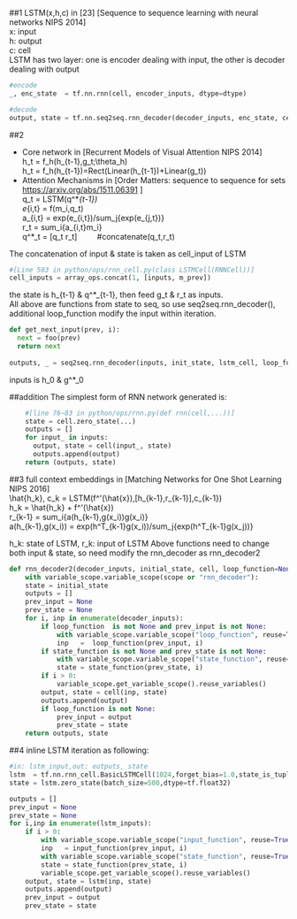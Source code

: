 ##1
LSTM(x,h,c) in [23] [Sequence to sequence learning with neural networks NIPS 2014]        
x: input    
h: output    
c: cell     
LSTM has two layer: one is encoder dealing with input, the other is decoder dealing with output  
```python
#encode
_, enc_state  = tf.nn.rnn(cell, encoder_inputs, dtype=dtype)    

#decode
output, state = tf.nn.seq2seq.rnn_decoder(decoder_inputs, enc_state, cell)
```

##2
+ Core network in [Recurrent Models of Visual Attention NIPS 2014]    
h_t = f_h(h_{t-1},g_t;\theta_h)     
h_t = f_h(h_{t-1})=Rect(Linear(h_{t-1})+Linear(g_t))    
+ Attention Mechanisms in [Order Matters: sequence to sequence for sets https://arxiv.org/abs/1511.06391 ]      
q_t = LSTM(q^\*_{t-1})    
e_{i,t} = f(m_i,q_t)     
a_{i,t} = exp(e_{i,t})/sum_j{exp(e_{j,t})}     
r_t = sum_i{a_{i,t}m_i}    
q^\*_t = [q_t r_t] &emsp;&emsp; #concatenate(q_t,r_t)      

The concatenation of input & state is taken as cell_input of LSTM     
```python
#[Line 503 in python/ops/rnn_cell.py(class LSTMCell(RNNCell))] 
cell_inputs = array_ops.concat(1, [inputs, m_prev]) 
```
the state is h_{t-1} & q^\*_{t-1}, then feed  g_t & r_t as inputs.      
All above are functions from state to seq, so use seq2seq.rnn_decoder(), additional loop_function modify the input within iteration.       
```python
def get_next_input(prev, i):
  next = foo(prev)
  return next
  
outputs, _ = seq2seq.rnn_decoder(inputs, init_state, lstm_cell, loop_function=get_next_input)
```
inputs is h_0 & g^\*_0

##addition
The simplest form of RNN network generated is:      
```python
    #[line 76~83 in python/ops/rnn.py(def rnn(cell,...))]
    state = cell.zero_state(...)
    outputs = []
    for input_ in inputs:
      output, state = cell(input_, state)
      outputs.append(output)
    return (outputs, state)
```

##3
full context embeddings in [Matching Networks for One Shot Learning NIPS 2016]     
\hat{h_k}, c_k    = LSTM(f^'(\hat{x}),[h_{k-1},r_{k-1}],c_{k-1})      
h_k               = \hat{h_k} + f^'(\hat{x})     
r_{k-1}           = sum_i{a(h_{k-1},g(x_i))g(x_i)}    
a(h_{k-1},g(x_i)) = exp(h^T_{k-1}g(x_i))/sum_j{exp(h^T_{k-1}g(x_j))}     

h_k: state of LSTM, r_k: input of LSTM
Above functions need to change both input & state, so need modify the rnn_decoder as rnn_decoder2
```python
def rnn_decoder2(decoder_inputs, initial_state, cell, loop_function=None,state_function=None,scope=None):
    with variable_scope.variable_scope(scope or "rnn_decoder"):
    state = initial_state
    outputs = []
    prev_input = None
    prev_state = None
    for i, inp in enumerate(decoder_inputs):
        if loop_function  is not None and prev_input is not None:
            with variable_scope.variable_scope("loop_function", reuse=True):
            inp   =  loop_function(prev_input, i)
        if state_function is not None and prev_state is not None:
            with variable_scope.variable_scope("state_function", reuse=True):
            state = state_function(prev_state, i)        
        if i > 0:
            variable_scope.get_variable_scope().reuse_variables()
        output, state = cell(inp, state)
        outputs.append(output)
        if loop_function is not None:
            prev_input = output
            prev_state = state
    return outputs, state
```

##4
inline LSTM iteration as following:
```python
#in: lstm_input,out: outputs, state
lstm  = tf.nn.rnn_cell.BasicLSTMCell(1024,forget_bias=1.0,state_is_tuple=True)
state = lstm.zero_state(batch_size=500,dtype=tf.float32)

outputs = []
prev_input = None
prev_state = None
for i,inp in enumerate(lstm_inputs):
    if i > 0:
        with variable_scope.variable_scope("input_function", reuse=True):
        inp   = input_function(prev_input, i)
        with variable_scope.variable_scope("state_function", reuse=True):
        state = state_function(prev_state, i)
        variable_scope.get_variable_scope().reuse_variables()
    output, state = lstm(inp, state)
    outputs.append(output)
    prev_input = output
    prev_state = state   
```
